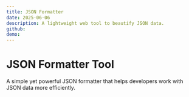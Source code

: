 ```yaml
---
title: JSON Formatter
date: 2025-06-06
description: A lightweight web tool to beautify JSON data.
github:
demo:
---
```


# JSON Formatter Tool

A simple yet powerful JSON formatter that helps developers work with JSON data more efficiently.
